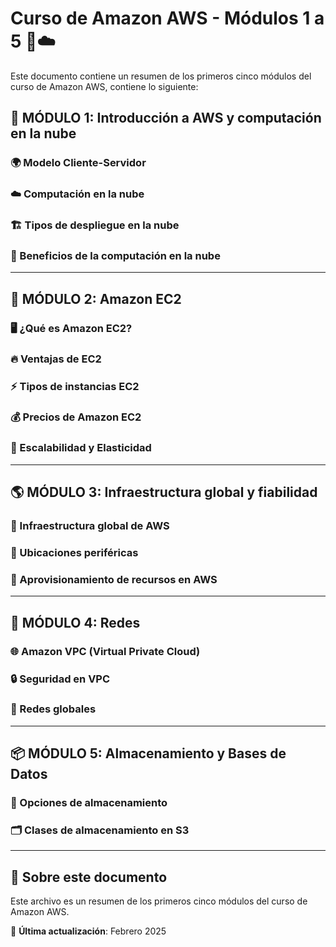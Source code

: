 # Curso de Amazon AWS - Módulos 1 a 5 📘☁️  

Este documento contiene un resumen de los primeros cinco módulos del curso de Amazon AWS, contiene lo siguiente:  

## 📌 MÓDULO 1: Introducción a AWS y computación en la nube  

### 🌍 Modelo Cliente-Servidor  

### ☁️ Computación en la nube  

### 🏗️ Tipos de despliegue en la nube   

### 🎯 Beneficios de la computación en la nube  

---

## 🚀 MÓDULO 2: Amazon EC2  

### 🖥️ ¿Qué es Amazon EC2?  

### 🔥 Ventajas de EC2  

### ⚡ Tipos de instancias EC2   

### 💰 Precios de Amazon EC2  

### 🔄 Escalabilidad y Elasticidad  

---

## 🌎 MÓDULO 3: Infraestructura global y fiabilidad  

### 📍 Infraestructura global de AWS  

### 📡 Ubicaciones periféricas    

### 🔧 Aprovisionamiento de recursos en AWS  

---

## 🔗 MÓDULO 4: Redes  

### 🌐 Amazon VPC (Virtual Private Cloud)  

### 🔒 Seguridad en VPC   

### 🚀 Redes globales  

---

## 📦 MÓDULO 5: Almacenamiento y Bases de Datos  

### 📂 Opciones de almacenamiento  

### 🗂️ Clases de almacenamiento en S3  

---

## 📝 Sobre este documento  
Este archivo es un resumen de los primeros cinco módulos del curso de Amazon AWS.  

📅 **Última actualización**: Febrero 2025  

